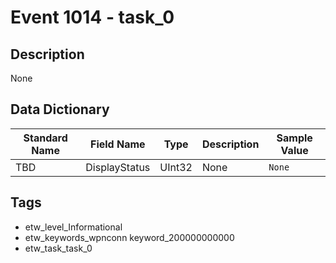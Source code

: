 # Event 1014 - task_0

## Description
None

## Data Dictionary
|Standard Name|Field Name|Type|Description|Sample Value|
|---|---|---|---|---|
|TBD|DisplayStatus|UInt32|None|`None`|

## Tags
* etw_level_Informational
* etw_keywords_wpnconn keyword_200000000000
* etw_task_task_0